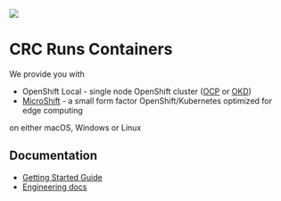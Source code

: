 [![](https://avatars.githubusercontent.com/u/46589369?s=120)](https://github.com/crc-org/)

CRC Runs Containers
===================

We provide you with

   * OpenShift Local - single node OpenShift cluster ([OCP](https://www.redhat.com/en/technologies/cloud-computing/openshift) or [OKD](https://www.okd.io))
   * [MicroShift](https://microshift.io) - a small form factor OpenShift/Kubernetes optimized for edge computing

on either macOS, Windows or Linux

## Documentation

- [Getting Started Guide](https://crc.dev/docs)
- [Engineering docs](https://github.com/crc-org/engineering-docs/tree/main)
